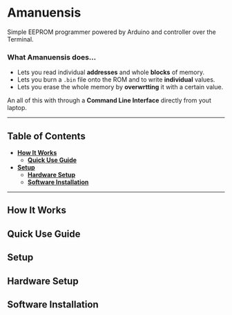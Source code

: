 # Amanuensis
Simple EEPROM programmer powered by Arduino and controller over the Terminal.

### What Amanuensis does...
- Lets you read individual **addresses** and whole **blocks** of memory.
- Lets you burn a `.bin` file onto the ROM and to write **individual** values.
- Lets you erase the whole memory by **overwrtting** it with a certain value.

An all of this with through a **Command Line Interface** directly from yout laptop.


----


## Table of Contents
* **[How It Works](#how-it-works)**
  * **[Quick Use Guide](#quick-use-guide)**
* **[Setup](#setup)**
  * **[Hardware Setup](#hardware-setup)**
  * **[Software Installation](#installation)**


----


## How It Works


## Quick Use Guide


## Setup


## Hardware Setup


## Software Installation


